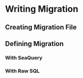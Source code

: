 # Writing Migration



## Creating Migration File



## Defining Migration



### With SeaQuery



### With Raw SQL


